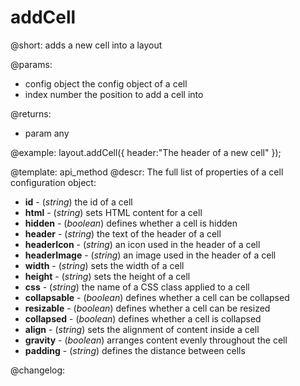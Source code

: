 addCell
=============

@short: adds a new cell into a layout


@params:
- config	object		the config object of a cell
- index		number		the position to add a cell into

@returns:
- param	any


@example:
layout.addCell({
    header:"The header of a new cell"
});


@template: api_method
@descr:
The full list of properties of a cell configuration object:

- **id** - (*string*) the id of a cell
- **html** - (*string*) sets HTML content for a cell
- **hidden** - (*boolean*) defines whether a cell is hidden
- **header** - (*string*) the text of the header of a cell
- **headerIcon** - (*string*) an icon used in the header of a cell
- **headerImage** - (*string*) an image used in the header of a cell
- **width** - (*string*) sets the width of a cell
- **height** - (*string*) sets the height of a cell
- **css** - (*string*) the name of a CSS class applied to a cell
- **collapsable**  - (*boolean*) defines whether a cell can be collapsed 
- **resizable** - (*boolean*) defines whether a cell can be resized
- **collapsed** - (*boolean*) defines whether a cell is collapsed 
- **align** - (*string*) sets the alignment of content inside a cell
- **gravity** - (*boolean*) arranges content evenly throughout the cell
- **padding** - (*string*) defines the distance between cells




@changelog:


